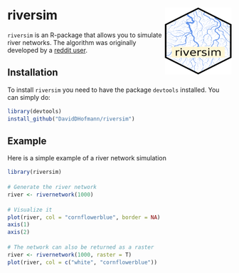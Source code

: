 
# riversim <img src="man/figures/riversim.png" align="right" width="150" height="150"/>

`riversim` is an R-package that allows you to simulate river networks.
The algorithm was originally developed by a [reddit
user](https://www.reddit.com/r/proceduralgeneration/comments/ftgbgo/ive_been_working_on_an_algorithm_to_efficiently/).

## Installation

To install `riversim` you need to have the package `devtools` installed.
You can simply do:

``` r
library(devtools)
install_github("DavidDHofmann/riversim")
```

## Example

Here is a simple example of a river network simulation

``` r
library(riversim)

# Generate the river network
river <- rivernetwork(1000)

# Visualize it
plot(river, col = "cornflowerblue", border = NA)
axis(1)
axis(2)

# The network can also be returned as a raster
river <- rivernetwork(1000, raster = T)
plot(river, col = c("white", "cornflowerblue"))
```
